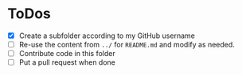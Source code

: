 # ToDos

- [x] Create a subfolder according to my GitHub username
- [ ] Re-use the content from `../` for `README.md` and modify as needed.
- [ ] Contribute code in this folder
- [ ] Put a pull request when done
